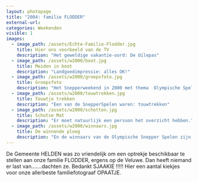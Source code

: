 ```yaml
---
layout: photopage
title: "2004: familie FLODDER"
external-url:
categories: Weekenden
visible: 1
images:
  - image_path: /assets/Echte-Familie-Flodder.jpg
    title: Hier ons voorbeeld van de TV
    description: "Het geweldige vakantie-oord: De Uilepas"
  - image_path: /assets/w2000/boot.jpg
    title: Meiden in boot
    description: "Landgoedimpressie: alles OK!"
  - image_path: /assets/w2000/groepsfoto.jpg
    title: Groepsfoto
    description: "Het Snepperweekend in 2000 met thema  Olympische Spelen: Frankrijk, Columbia, Belgie, Schotland en Mexico waren vertegenwoordigd." 
  - image_path: /assets/w2000/touwtrekken.jpg
    title: Touwtje trekken
    description: "Een van de SnepperSpelen waren: touwtrekken"
  - image_path: /assets/w2000/schotten.jpg
    title: Schotse Mat
    description: "Er moet natuurlijk een persoon het overzicht hebben."
  - image_path: /assets/w2000/winnaars.jpg
    title: De winnende ploeg
    description: "En de winnaars van de Olympische Snepper Spelen zijn: "
---
```


De Gemeente HELDEN was zo vriendelijk om een optrekje beschikbaar te stellen aan onze familie FLODDER, ergens op de Veluwe. Dan heeft niemand er last van.......dachten ze. Bedankt SJAAKIE !!!!!
Hier een aantal kiekjes voor onze allerbeste familiefotograaf OPAATJE.
